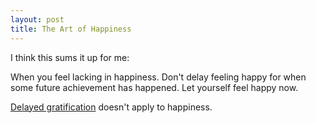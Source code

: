 ```yaml
---
layout: post
title: The Art of Happiness
---
```


I think this sums it up for me:

<quote>
  When you feel lacking in happiness.
  Don't delay feeling happy 
  for when some future 
  achievement has happened.
  Let yourself feel happy now.
</quote>

[Delayed gratification](http://en.wikipedia.org/wiki/Deferred_gratification) doesn't apply to happiness. 